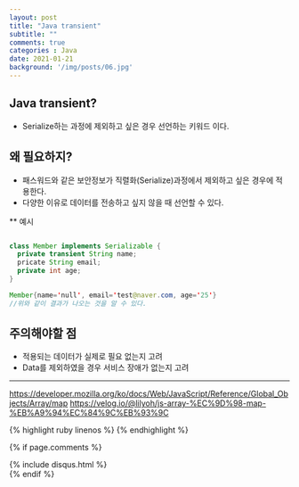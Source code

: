 ```yaml
---
layout: post
title: "Java transient"
subtitle: ""
comments: true
categories : Java
date: 2021-01-21
background: '/img/posts/06.jpg'
---
```


## Java transient?
 - Serialize하는 과정에 제외하고 싶은 경우 선언하는 키워드 이다.
 
## 왜 필요하지?
 - 패스워드와 같은 보안정보가 직렬화(Serialize)과정에서 제외하고 싶은 경우에 적용한다.
 - 다양한 이유로 데이터를 전송하고 싶지 않을 때 선언할 수 있다.

** 예시
```java

class Member implements Serializable {
  private transient String name;
  pricate String email;
  private int age;
}

Member{name='null', email='test@naver.com, age='25'}
//위와 같이 결과가 나오는 것을 알 수 있다.
```

## 주의해야할 점
 - 적용되는 데이터가 실제로 필요 없는지 고려
 - Data를 제외하였을 경우 서비스 장애가 없는지 고려



---
 <https://developer.mozilla.org/ko/docs/Web/JavaScript/Reference/Global_Objects/Array/map>
 <https://velog.io/@lilyoh/js-array-%EC%9D%98-map-%EB%A9%94%EC%84%9C%EB%93%9C>

{% highlight ruby linenos %}
{% endhighlight %}

{% if page.comments %}
<div id="post-disqus" class="container">
{% include disqus.html %}
</div>
{% endif %}

